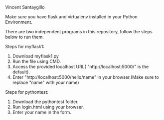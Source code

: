 Vincent Santaygillo

Make sure you have flask and virtualenv installed in your Python Environment.

There are two independent programs in this repository, follow the steps below to run them.


Steps for myflask1:

1. Download myflask1.py
2. Run the file using CMD.
3. Access the provided localhost URL( "http://localhost:5000/" is the default).
4. Enter "http://localhost:5000/hello/name" in your browser.(Make sure to replace "name" with your name)

Steps for pythontest:

1. Download the pythontest folder.
2. Run login.html using your browser.
3. Enter your name in the form.
